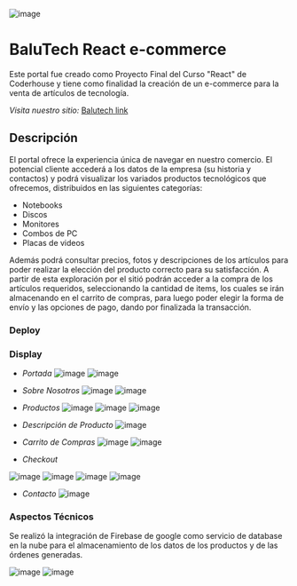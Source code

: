 ![image](https://user-images.githubusercontent.com/83429848/127074805-52de262d-cc34-4044-93b0-4c79422fab22.png)
# BaluTech React e-commerce

Este portal fue creado como Proyecto Final del Curso "React" de Coderhouse y tiene como finalidad la creación de un e-commerce para la venta de artículos de tecnología.

*Visita nuestro sitio:* [Balutech link](https://www.google.com)

## Descripción

El portal ofrece la experiencia única de navegar en nuestro comercio. El potencial cliente accederá a los datos de la empresa (su historia y contactos) y podrá visualizar los variados productos tecnológicos que ofrecemos, distribuidos en las siguientes categorías:
* Notebooks
* Discos
* Monitores
* Combos de PC
* Placas de videos

Además podrá consultar precios, fotos y descripciones de los artículos para poder realizar la elección del producto correcto para su satisfacción. 
A partir de esta exploración por el sitió podrán acceder a la compra de los artículos requeridos, seleccionando la cantidad de items, los cuales se irán almacenando en el carrito de compras, para luego poder elegir la forma de envío y las opciones de pago, dando por finalizada la transacción. 

### Deploy

### Display

* *Portada*
![image](https://user-images.githubusercontent.com/83429848/127074641-08abc7f7-8347-40d4-b3a4-14f1e3b34e7f.png)
![image](https://user-images.githubusercontent.com/83429848/127074545-91f437c6-23f1-417e-bbea-bd9ae12162de.png)

* *Sobre Nosotros*
![image](https://user-images.githubusercontent.com/83429848/127074730-0650c141-409d-404e-9c4e-8516851799db.png)
![image](https://user-images.githubusercontent.com/83429848/127074750-9c135005-2e8c-4375-a0ef-15b6c7c8b40a.png)

* *Productos*
![image](https://user-images.githubusercontent.com/83429848/127075781-11d10fcd-846a-4b9d-abba-d782caf71255.png)
![image](https://user-images.githubusercontent.com/83429848/127075862-e9b64e70-3054-4364-908f-fe2bd6c96520.png)
![image](https://user-images.githubusercontent.com/83429848/127075884-e0c8d67b-14c1-48af-bf52-b20d5ef5d37c.png)

* *Descripción de Producto*
![image](https://user-images.githubusercontent.com/83429848/127076527-6e8a7179-63c1-4414-b85d-912d664440ba.png)

* *Carrito de Compras*
![image](https://user-images.githubusercontent.com/83429848/127076611-0b37919f-8a39-4e85-998e-8da935ec5a41.png)
![image](https://user-images.githubusercontent.com/83429848/127076694-97056aa1-fd76-41b4-bd5d-635c4d359ba0.png)

* *Checkout*

![image](https://user-images.githubusercontent.com/83429848/127076758-bdda3d47-15c3-4531-b282-396c3b301b5d.png)
![image](https://user-images.githubusercontent.com/83429848/127076822-12c7fc25-cc32-42b4-9ae8-eaa865832d3a.png)
![image](https://user-images.githubusercontent.com/83429848/127076842-3d1b4dbc-54dd-4196-962b-b85b3f71bd5d.png)
![image](https://user-images.githubusercontent.com/83429848/127077079-40555313-a631-412d-85c6-b5ad8aad0639.png)

* *Contacto*
![image](https://user-images.githubusercontent.com/83429848/127075988-c9bc9846-333e-4afd-85ba-894c1ea68684.png)

### Aspectos Técnicos

Se realizó la integración de Firebase de google como servicio de database en la nube para el almacenamiento de los datos de los productos y de las órdenes generadas.

![image](https://user-images.githubusercontent.com/83429848/127078135-ac2e3992-1278-4735-a65f-785d70614bf5.png)
![image](https://user-images.githubusercontent.com/83429848/127078167-02a5459f-060d-4e58-b6b9-88a21c0447be.png)

